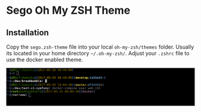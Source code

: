 # Sego Oh My ZSH Theme

## Installation
Copy the `sego.zsh-theme` file into your local `oh-my-zsh/themes` folder. Usually its located in your home directory `~/.oh-my-zsh/`.
Adjust your `.zshrc` file to use the docker enabled theme.

![](sample.png)